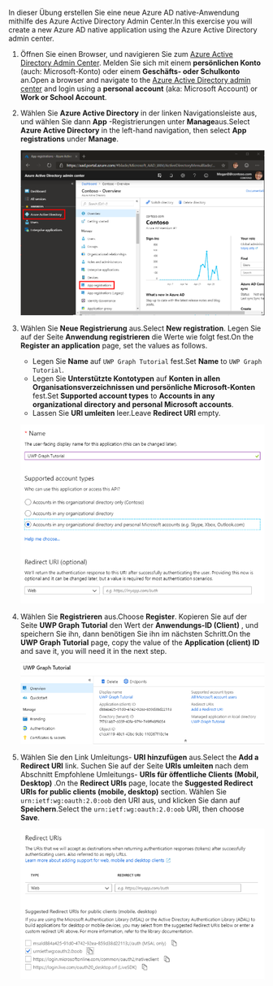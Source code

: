 <!-- markdownlint-disable MD002 MD041 -->

<span data-ttu-id="def60-101">In dieser Übung erstellen Sie eine neue Azure AD native-Anwendung mithilfe des Azure Active Directory Admin Center.</span><span class="sxs-lookup"><span data-stu-id="def60-101">In this exercise you will create a new Azure AD native application using the Azure Active Directory admin center.</span></span>

1. <span data-ttu-id="def60-102">Öffnen Sie einen Browser, und navigieren Sie zum [Azure Active Directory Admin Center](https://aad.portal.azure.com). Melden Sie sich mit einem **persönlichen Konto** (auch: Microsoft-Konto) oder einem **Geschäfts- oder Schulkonto** an.</span><span class="sxs-lookup"><span data-stu-id="def60-102">Open a browser and navigate to the [Azure Active Directory admin center](https://aad.portal.azure.com) and login using a **personal account** (aka: Microsoft Account) or **Work or School Account**.</span></span>

1. <span data-ttu-id="def60-103">Wählen Sie **Azure Active Directory** in der linken Navigationsleiste aus, und wählen Sie dann **App** -Registrierungen unter **Manage**aus.</span><span class="sxs-lookup"><span data-stu-id="def60-103">Select **Azure Active Directory** in the left-hand navigation, then select **App registrations** under **Manage**.</span></span>

    ![<span data-ttu-id="def60-104">Screenshot der APP-Registrierungen</span><span class="sxs-lookup"><span data-stu-id="def60-104">A screenshot of the App registrations</span></span> ](./images/aad-portal-app-registrations.png)

1. <span data-ttu-id="def60-105">Wählen Sie **Neue Registrierung** aus.</span><span class="sxs-lookup"><span data-stu-id="def60-105">Select **New registration**.</span></span> <span data-ttu-id="def60-106">Legen Sie auf der Seite **Anwendung registrieren** die Werte wie folgt fest.</span><span class="sxs-lookup"><span data-stu-id="def60-106">On the **Register an application** page, set the values as follows.</span></span>

    - <span data-ttu-id="def60-107">Legen Sie **Name** auf `UWP Graph Tutorial` fest.</span><span class="sxs-lookup"><span data-stu-id="def60-107">Set **Name** to `UWP Graph Tutorial`.</span></span>
    - <span data-ttu-id="def60-108">Legen Sie **Unterstützte Kontotypen** auf **Konten in allen Organisationsverzeichnissen und persönliche Microsoft-Konten** fest.</span><span class="sxs-lookup"><span data-stu-id="def60-108">Set **Supported account types** to **Accounts in any organizational directory and personal Microsoft accounts**.</span></span>
    - <span data-ttu-id="def60-109">Lassen Sie **URI umleiten** leer.</span><span class="sxs-lookup"><span data-stu-id="def60-109">Leave **Redirect URI** empty.</span></span>

    ![Screenshot der Seite "Registrieren einer Anwendung"](./images/aad-register-an-app.png)

1. <span data-ttu-id="def60-111">Wählen Sie **Registrieren** aus.</span><span class="sxs-lookup"><span data-stu-id="def60-111">Choose **Register**.</span></span> <span data-ttu-id="def60-112">Kopieren Sie auf der Seite **UWP Graph Tutorial** den Wert der **Anwendungs-ID (Client)** , und speichern Sie ihn, dann benötigen Sie ihn im nächsten Schritt.</span><span class="sxs-lookup"><span data-stu-id="def60-112">On the **UWP Graph Tutorial** page, copy the value of the **Application (client) ID** and save it, you will need it in the next step.</span></span>

    ![Screenshot der Anwendungs-ID der neuen App-Registrierung](./images/aad-application-id.png)

1. <span data-ttu-id="def60-114">Wählen Sie den Link Umleitungs- **URI hinzufügen** aus.</span><span class="sxs-lookup"><span data-stu-id="def60-114">Select the **Add a Redirect URI** link.</span></span> <span data-ttu-id="def60-115">Suchen Sie auf der Seite **URIs umleiten** nach dem Abschnitt Empfohlene Umleitungs- **URIs für öffentliche Clients (Mobil, Desktop)** .</span><span class="sxs-lookup"><span data-stu-id="def60-115">On the **Redirect URIs** page, locate the **Suggested Redirect URIs for public clients (mobile, desktop)** section.</span></span> <span data-ttu-id="def60-116">Wählen Sie `urn:ietf:wg:oauth:2.0:oob` den URI aus, und klicken Sie dann auf **Speichern**.</span><span class="sxs-lookup"><span data-stu-id="def60-116">Select the `urn:ietf:wg:oauth:2.0:oob` URI, then choose **Save**.</span></span>

    ![Screenshot der Seite "Umleitungs-URIs"](./images/aad-redirect-uris.png)